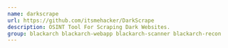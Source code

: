 ```yaml
---
name: darkscrape
url: https://github.com/itsmehacker/DarkScrape
description: OSINT Tool For Scraping Dark Websites.
group: blackarch blackarch-webapp blackarch-scanner blackarch-recon
---
```

